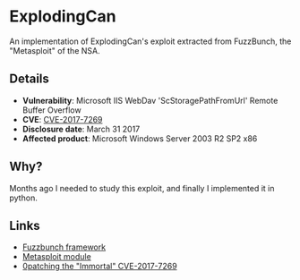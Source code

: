 # ExplodingCan

An implementation of ExplodingCan's exploit extracted from FuzzBunch, the "Metasploit" of the NSA.

## Details

* **Vulnerability**: Microsoft IIS WebDav 'ScStoragePathFromUrl' Remote Buffer Overflow
* **CVE**: [CVE-2017-7269](https://cve.mitre.org/cgi-bin/cvename.cgi?name=CVE-2017-7269)
* **Disclosure date**: March 31 2017
* **Affected product**: Microsoft Windows Server 2003 R2 SP2 x86


## Why?
Months ago I needed to study this exploit, and finally I implemented it in python.

## Links

* [Fuzzbunch framework](https://github.com/x0rz/EQGRP_Lost_in_Translation)
* [Metasploit module](https://www.rapid7.com/db/modules/exploit/windows/iis/iis_webdav_scstoragepathfromurl)
* [0patching the "Immortal" CVE-2017-7269](https://0patch.blogspot.com.es/2017/03/0patching-immortal-cve-2017-7269.html)
